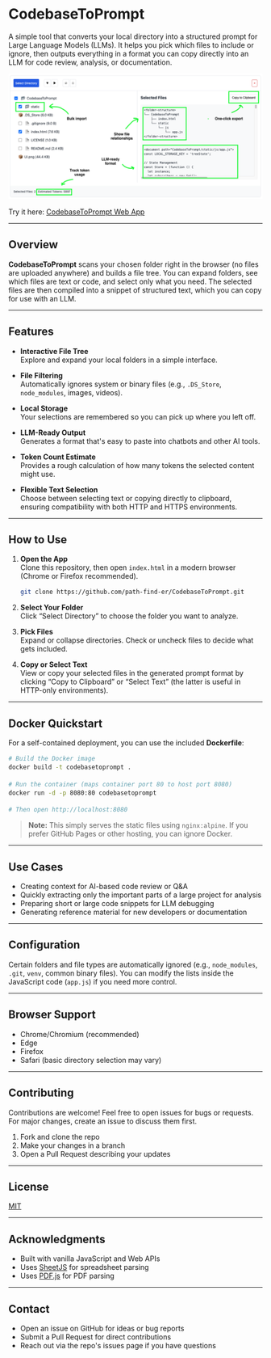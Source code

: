 # CodebaseToPrompt

A simple tool that converts your local directory into a structured prompt for Large Language Models (LLMs). It helps you pick which files to include or ignore, then outputs everything in a format you can copy directly into an LLM for code review, analysis, or documentation.

[![User Interface](UI.png)](https://path-find-er.github.io/CodebaseToPrompt/)

Try it here: [CodebaseToPrompt Web App](https://path-find-er.github.io/CodebaseToPrompt/)

---

## Overview

**CodebaseToPrompt** scans your chosen folder right in the browser (no files are uploaded anywhere) and builds a file tree. You can expand folders, see which files are text or code, and select only what you need. The selected files are then compiled into a snippet of structured text, which you can copy for use with an LLM.

---

## Features

- **Interactive File Tree**  
  Explore and expand your local folders in a simple interface.

- **File Filtering**  
  Automatically ignores system or binary files (e.g., `.DS_Store`, `node_modules`, images, videos).

- **Local Storage**  
  Your selections are remembered so you can pick up where you left off.

- **LLM-Ready Output**  
  Generates a format that's easy to paste into chatbots and other AI tools.

- **Token Count Estimate**  
  Provides a rough calculation of how many tokens the selected content might use.

- **Flexible Text Selection**  
  Choose between selecting text or copying directly to clipboard, ensuring compatibility with both HTTP and HTTPS environments.

---

## How to Use

1. **Open the App**  
   Clone this repository, then open `index.html` in a modern browser (Chrome or Firefox recommended).

   ```bash
   git clone https://github.com/path-find-er/CodebaseToPrompt.git
   ```

2. **Select Your Folder**  
   Click “Select Directory” to choose the folder you want to analyze.

3. **Pick Files**  
   Expand or collapse directories. Check or uncheck files to decide what gets included.

4. **Copy or Select Text**  
   View or copy your selected files in the generated prompt format by clicking “Copy to Clipboard” or “Select Text” (the latter is useful in HTTP-only environments).

---

## Docker Quickstart

For a self-contained deployment, you can use the included **Dockerfile**:

```bash
# Build the Docker image
docker build -t codebasetoprompt .

# Run the container (maps container port 80 to host port 8080)
docker run -d -p 8080:80 codebasetoprompt

# Then open http://localhost:8080
```

> **Note:** This simply serves the static files using `nginx:alpine`. If you prefer GitHub Pages or other hosting, you can ignore Docker.

---

## Use Cases

- Creating context for AI-based code review or Q&A  
- Quickly extracting only the important parts of a large project for analysis  
- Preparing short or large code snippets for LLM debugging  
- Generating reference material for new developers or documentation

---

## Configuration

Certain folders and file types are automatically ignored (e.g., `node_modules`, `.git`, `venv`, common binary files). You can modify the lists inside the JavaScript code (`app.js`) if you need more control.

---

## Browser Support

- Chrome/Chromium (recommended)  
- Edge  
- Firefox  
- Safari (basic directory selection may vary)

---

## Contributing

Contributions are welcome! Feel free to open issues for bugs or requests. For major changes, create an issue to discuss them first.

1. Fork and clone the repo
2. Make your changes in a branch
3. Open a Pull Request describing your updates

---

## License

[MIT](LICENSE)

---

## Acknowledgments

- Built with vanilla JavaScript and Web APIs
- Uses [SheetJS](https://sheetjs.com/) for spreadsheet parsing
- Uses [PDF.js](https://mozilla.github.io/pdf.js/) for PDF parsing

---

## Contact

- Open an issue on GitHub for ideas or bug reports  
- Submit a Pull Request for direct contributions  
- Reach out via the repo's issues page if you have questions